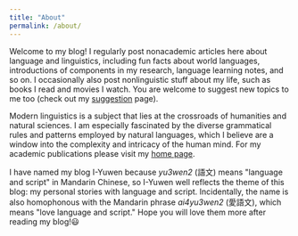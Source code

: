 ```yaml
---
title: "About"
permalink: /about/
---
```


Welcome to my blog! I regularly post nonacademic articles here about language and linguistics, including fun facts about world languages, introductions of components in my research, language learning notes, and so on. I occasionally also post nonlinguistic stuff about my life, such as books I read and movies I watch. You are welcome to suggest new topics to me too (check out my [suggestion](../suggestion) page).

Modern linguistics is a subject that lies at the crossroads of humanities and natural sciences. I am especially fascinated by the diverse grammatical rules and patterns employed by natural languages, which I believe are a window into the complexity and intricacy of the human mind. For my academic publications please visit my [home page](https://www.juliosong.com).

I have named my blog I-Yuwen because _yu3wen2_ (<span class="hanyu">語文</span>) means "language and script" in Mandarin Chinese, so I-Yuwen well reflects the theme of this blog: my personal stories with language and script. Incidentally, the name is also homophonous with the Mandarin phrase _ai4yu3wen2_ (<span class="hanyu">愛語文</span>), which means "love language and script." Hope you will love them more after reading my blog!😃
